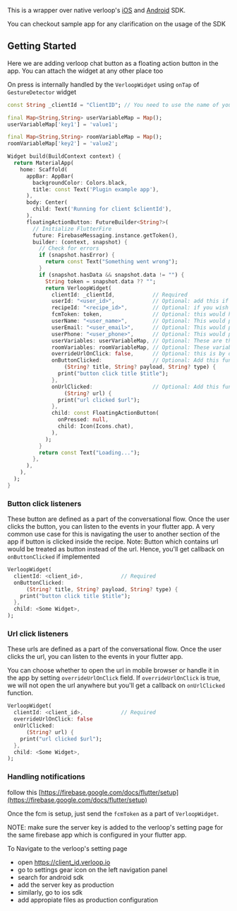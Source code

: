 This is a wrapper over native verloop's [iOS](https://github.com/verloop/ios-sdk) and [Android](https://github.com/verloop/android-sdk) SDK.

You can checkout sample app for any clarification on the usage of the SDK

## Getting Started

Here we are adding verloop chat button as a floating action button in the app. You can attach the widget at any other place too

On press is internally handled by the `VerloopWidget` using `onTap` of `GestureDetector` widget



```dart
const String _clientId = "ClientID"; // You need to use the name of your organisation here

final Map<String,String> userVariableMap = Map();
userVariableMap['key1'] = 'value1';

final Map<String,String> roomVariableMap = Map();
roomVariableMap['key2'] = 'value2';

Widget build(BuildContext context) {
  return MaterialApp(
    home: Scaffold(
      appBar: AppBar(
        backgroundColor: Colors.black,
        title: const Text('Plugin example app'),
      ),
      body: Center(
        child: Text('Running for client $clientId'),
      ),
      floatingActionButton: FutureBuilder<String?>(
        // Initialize FlutterFire
        future: FirebaseMessaging.instance.getToken(),
        builder: (context, snapshot) {
          // Check for errors
          if (snapshot.hasError) {
            return const Text("Something went wrong");
          }
          if (snapshot.hasData && snapshot.data != "") {
            String token = snapshot.data ?? "";
            return VerloopWidget(
              clientId: _clientId,            // Required
              userId: "<user_id>",            // Optional: add this if you want to associate all the chats of this user across the platforms 
              recipeId: "<recipe_id>",        // Optional: if you wish to use any other recipe apart from the default one, use this
              fcmToken: token,                // Optional: this would help us to send the notification on the device. You still need to handle the fcm notifications.
              userName: "<user_name>",        // Optional: This would populate the system variable for user name which would help you identify the user. else the name of the user would be autogenerated like "guest-123"
              userEmail: "<user_email>",      // Optional: This would populate the system variable for emails
              userPhone: "<user_phone>",      // Optional: This would populate the system variable for Phone number
              userVariables: userVariableMap, // Optional: These are the global variables of the user which is associated with the given userId. These variables would be used by the recipe. These values would spill over to the another room once the current conversation is over.
              roomVariables: roomVariableMap, // Optional: These variables would be used by the recipe and will not spill over another room created by the user once the conversation is over
              overrideUrlOnClick: false,      // Optional: this is by default false, if you don't want the url to open in the browser, and want to handle internally in the app, make it as false
              onButtonClicked:                // Optional: Add this function callback as a button click listener
                  (String? title, String? payload, String? type) {
                print("button click title $title");
              },
              onUrlClicked:                   // Optional: Add this function callback as a url click listener
                  (String? url) {
                print("url clicked $url");
              },
              child: const FloatingActionButton(
                onPressed: null,
                child: Icon(Icons.chat),
              ),
            );
          }
          return const Text("Loading...");
        },
      ),
    ),
  );
}
```

### Button click listeners
These button are defined as a part of the conversational flow. Once the user clicks the button, you can listen to the events in your flutter app.
A very common use case for this is navigating the user to another section of the app if button is clicked inside the recipe.
Note: Button which contains url would be treated as button instead of the url. Hence, you'll get callback on `onButtonClicked` if implemented

```dart
VerloopWidget(
  clientId: <client_id>,            // Required
  onButtonClicked:
      (String? title, String? payload, String? type) {
    print("button click title $title");
  },
  child: <Some Widget>,
);
```

### Url click listeners
These urls are defined as a part of the conversational flow. Once the user clicks the url, you can listen to the events in your flutter app.

You can choose whether to open the url in mobile browser or handle it in the app by setting `overrideUrlOnClick` field. If `overrideUrlOnClick` is true, we will not open the url anywhere but you'll get a callback on `onUrlClicked` function.

```dart
VerloopWidget(
  clientId: <client_id>,            // Required
  overrideUrlOnClick: false
  onUrlClicked:
      (String? url) {
    print("url clicked $url");
  },
  child: <Some Widget>,
);
```

### Handling notifications

follow this [https://firebase.google.com/docs/flutter/setup](https://firebase.google.com/docs/flutter/setup)

Once the fcm is setup, just send the `fcmToken` as a part of `VerloopWidget`.

NOTE: make sure the server key is added to the verloop's setting page for the same firebase app which is configured in your flutter app.

To Navigate to the verloop's setting page
- open https://client_id.verloop.io
- go to settings gear icon on the left navigation panel
- search for android sdk
- add the server key as production
- similarly, go to ios sdk
- add appropiate files as production configuration
